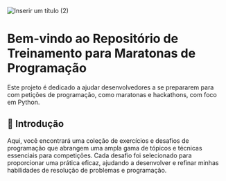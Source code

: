 
![Inserir um título (2)](https://github.com/user-attachments/assets/aed4ef8f-3024-4d0b-a662-df141b30aa84)


# Bem-vindo ao Repositório de Treinamento para Maratonas de Programação 
Este projeto é dedicado a ajudar desenvolvedores a se prepararem para com
petições de programação, como maratonas e hackathons, com foco em Python.

## 🚀 Introdução

Aqui, você encontrará uma coleção de exercícios e desafios de programação que abrangem uma ampla gama de tópicos e técnicas essenciais para competições. Cada desafio foi selecionado para proporcionar uma prática eficaz, ajudando a desenvolver e refinar minhas habilidades de resolução de problemas e programação.
